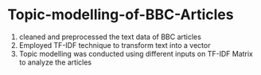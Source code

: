 # Topic-modelling-of-BBC-Articles

1. cleaned and preprocessed the text data of BBC articles
2. Employed TF-IDF technique to transform text into a vector
3. Topic modelling was conducted using different inputs on TF-IDF Matrix to analyze the articles
